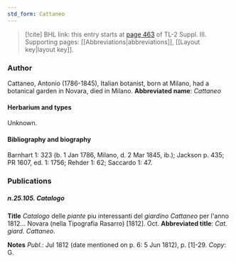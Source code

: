```yaml
---
std_form: Cattaneo
---
```


> [!cite] BHL link: this entry starts at [page 463](https://www.biodiversitylibrary.org/page/33266770) of TL-2 Suppl. III.
> Supporting pages: [[Abbreviations|abbreviations]], [[Layout key|layout key]].

### Author

Cattaneo, Antonio (1786-1845), Italian botanist, born at Milano, had a botanical garden in Novara, died in Milano. 
**Abbreviated name**: *Cattaneo*

#### Herbarium and types

Unknown.

#### Bibliography and biography

Barnhart 1: 323 (b. 1 Jan 1786, Milano, d. 2 Mar 1845, ib.); Jackson p. 435; PR 1607, ed. 1: 1756; Rehder 1: 62; Saccardo 1: 47.

### Publications

##### n.25.105. Catalogo

**Title**
*Catalogo* delle *piante* piu interessanti del *giardino Cattaneo* per l'anno 1812... Novara (nella Tipografia Rasarro) \[1812\]. Oct.
**Abbreviated title**: *Cat. giard. Cattaneo*.

**Notes**
*Publ*.: Jul 1812 (date mentioned on p. 6: 5 Jun 1812), p. \[1\]-29. *Copy*: G.

